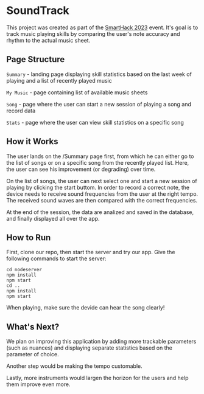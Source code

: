 # SoundTrack

This project was created as part of the [SmartHack 2023](https://smarthack.asmi.ro/) event. It's goal is to track music playing skills by comparing the user's note accuracy and rhythm to the actual music sheet.

## Page Structure
`Summary` - landing page displaying skill statistics based on the last week of playing and a list of recently played music

`My Music` - page containing list of available 
music sheets

`Song` - page where the user can start a new session
of playing a song and record data

`Stats` - page where the user can view skill 
statistics on a specific song 

## How it Works
The user lands on the /Summary page first, from which he can either go to the list of songs or on a
specific song from the recently played list.
Here, the user can see his improvement (or 
degrading) over time.

On the list of songs, the user can next select one
and start a new session of playing by clicking the 
start buttom. In order to record a correct note, the device needs to receive sound frequencies from 
the user at the right tempo. The received sound 
waves are then compared with the correct 
frequencies. 

At the end of the session, the data are analized 
and saved in the database, and finally displayed all
over the app.

## How to Run
First, clone our repo, then start the server and
try our app. Give the following commands to start the server:

```
cd nodeserver
npm install
npm start
cd ..
npm install
npm start
```
When playing, make sure the devide can hear the song clearly!

## What's Next?
We plan on improving this application by adding more
trackable parameters (such as nuances) and displaying separate statistics based on the parameter of choice.

Another step would be making the tempo customable.

Lastly, more instruments would largen the horizon for the users and help them improve even more.
